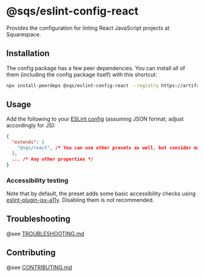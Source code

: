 # @sqs/eslint-config-react

Provides the configuration for linting React JavaScript projects at Squarespace.

## Installation

The config package has a few peer dependencies.
You can install all of them (including the config package itself) with this shortcut:

```sh
npx install-peerdeps @sqs/eslint-config-react --registry https://artifactory.squarespace.net:443/artifactory/api/npm/npm-all/ --dev
```

## Usage

Add the following to your [ESLint config](https://eslint.org/docs/latest/user-guide/configuring)
(assuming JSON format; adjust accordingly for JS):

```json
{
  "extends": [
    "@sqs/react", /* You can use other presets as well, but consider making this one the last in the array so it has the chance to override any other parser config */
  ],
  ... /* Any other properties */
}
```

### Accessibility testing

Note that by default,
the preset adds some basic accessibility checks using [eslint-plugin-jsx-a11y](https://www.npmjs.com/package/eslint-plugin-jsx-a11y).
Disabling them is not recommended.

## Troubleshooting

@see [TROUBLESHOOTING.md](../../TROUBLESHOOTING.md)

## Contributing

@see [CONTRIBUTING.md](../../CONTRIBUTING.md)
